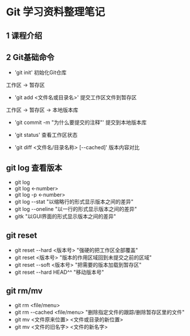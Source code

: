# Git 学习资料整理笔记
## 1 课程介绍
## 2 Git基础命令

- 'git init' 初始化Git仓库

工作区 -> 暂存区
- 'git add <文件名或目录名>' 提交工作区文件到暂存区

工作区 -> 暂存区 -> 本地版本库
- 'git commit -m "为什么要提交的注释"' 提交到本地版本库

- 'git status' 查看工作区状态

- 'git diff <文件名/目录名称> [--cached]' 版本内容对比

## git log 查看版本
- git log
- git log <-number>
- git log -p <-number>
- git log --stat "以缩略行的形式显示版本之间的差异"
- git log --oneline "以一行的形式显示版本之间的差异"
- gitk "以GUI界面的形式显示版本之间的差异"

## git reset
- git reset --hard <版本号> "强硬的把工作区全部覆盖"
- git reset <版本号> "版本的作用区域回到未提交之前的区域"
- git reset --soft <版本号> "把需要的版本加载到暂存区"
- git reset --hard HEAD^^ "移动版本号"

## git rm/mv
- git rm <file/menu>
- git rm --cached <file/menu> "删除指定文件的跟踪/删除暂存区里的文件"
- git mv <文件原来位置> <文件或目录的新位置>
- git mv <文件的旧名字> <文件的新名字>


